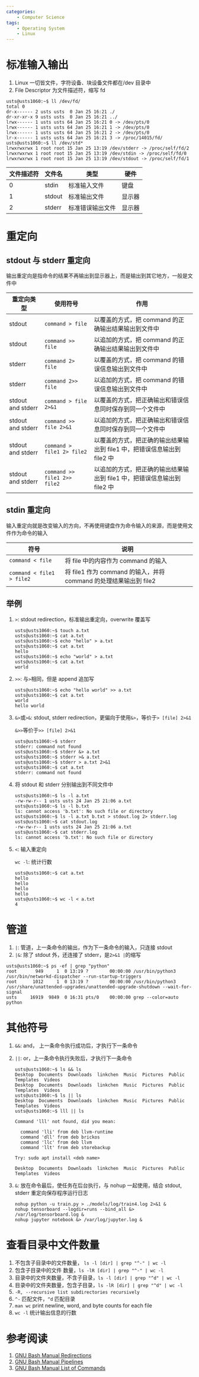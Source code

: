 ```yaml
---
categories:
    - Computer Science
tags:
    - Operating System
    - Linux
---
```


# 标准输入输出

1. Linux 一切皆文件，字符设备、块设备文件都在/dev 目录中
2. File Descriptor 为文件描述符，缩写 fd

```shell
usts@usts1060:~$ ll /dev/fd/
total 0
dr-x------ 2 usts usts  0 Jan 25 16:21 ./
dr-xr-xr-x 9 usts usts  0 Jan 25 16:21 ../
lrwx------ 1 usts usts 64 Jan 25 16:21 0 -> /dev/pts/0
lrwx------ 1 usts usts 64 Jan 25 16:21 1 -> /dev/pts/0
lrwx------ 1 usts usts 64 Jan 25 16:21 2 -> /dev/pts/0
lr-x------ 1 usts usts 64 Jan 25 16:21 3 -> /proc/14015/fd/
usts@usts1060:~$ ll /dev/std*
lrwxrwxrwx 1 root root 15 Jan 25 13:19 /dev/stderr -> /proc/self/fd/2
lrwxrwxrwx 1 root root 15 Jan 25 13:19 /dev/stdin -> /proc/self/fd/0
lrwxrwxrwx 1 root root 15 Jan 25 13:19 /dev/stdout -> /proc/self/fd/1
```

| 文件描述符 | 文件名 | 类型             | 硬件   |
| ---------- | ------ | ---------------- | ------ |
| 0          | stdin  | 标准输入文件     | 键盘   |
| 1          | stdout | 标准输出文件     | 显示器 |
| 2          | stderr | 标准错误输出文件 | 显示器 |

# 重定向

## stdout 与 stderr 重定向

输出重定向是指命令的结果不再输出到显示器上，而是输出到其它地方，一般是文件中

| 重定向类型        | 使用符号                     | 作用                                                                     |
| ----------------- | ---------------------------- | ------------------------------------------------------------------------ |
| stdout            | `command > file`             | 以覆盖的方式，把 command 的正确输出结果输出到文件中                      |
| stdout            | `command >> file`            | 以追加的方式，把 command 的正确输出结果输出到文件中                      |
| stderr            | `command 2> file`            | 以覆盖的方式，把 command 的错误信息输出到文件中                          |
| stderr            | `command 2>> file`           | 以追加的方式，把 command 的错误信息输出到文件中                          |
| stdout and stderr | `command > file 2>&1`        | 以覆盖的方式，把正确输出和错误信息同时保存到同一个文件中                 |
| stdout and stderr | `command >> file 2>&1`       | 以追加的方式，把正确输出和错误信息同时保存到同一个文件中                 |
| stdout and stderr | `command > file1 2> file2`   | 以覆盖的方式，把正确的输出结果输出到 file1 中，把错误信息输出到 file2 中 |
| stdout and stderr | `command >> file1 2>> file2` | 以追加的方式，把正确的输出结果输出到 file1 中，把错误信息输出到 file2 中 |

## stdin 重定向

输入重定向就是改变输入的方向，不再使用键盘作为命令输入的来源，而是使用文件作为命令的输入

| 符号                      | 说明                                                              |
| ------------------------- | ----------------------------------------------------------------- |
| `command < file`          | 将 file 中的内容作为 command 的输入                               |
| `command < file1 > file2` | 将 file1 作为 command 的输入，并将 command 的处理结果输出到 file2 |

## 举例

1. `>`: stdout redirection，标准输出重定向，overwrite 覆盖写

    ```shell
    usts@usts1060:~$ touch a.txt
    usts@usts1060:~$ cat a.txt
    usts@usts1060:~$ echo "hello" > a.txt
    usts@usts1060:~$ cat a.txt
    hello
    usts@usts1060:~$ echo "world" > a.txt
    usts@usts1060:~$ cat a.txt
    world
    ```

2. `>>`: 与`>`相同，但是 append 追加写

    ```shell
    usts@usts1060:~$ echo "hello world" >> a.txt
    usts@usts1060:~$ cat a.txt
    world
    hello world
    ```

3. `&>`或`>&`: stdout, stderr redirection，更偏向于使用`&>`，等价于`> [file] 2>&1`

    `&>>`等价于`>> [file] 2>&1`

    ```shell
    usts@usts1060:~$ stderr
    stderr: command not found
    usts@usts1060:~$ stderr &> a.txt
    usts@usts1060:~$ stderr >& a.txt
    usts@usts1060:~$ stderr > a.txt 2>&1
    usts@usts1060:~$ cat a.txt
    stderr: command not found
    ```

4. 将 stdout 和 stderr 分别输出到不同文件中

    ```shell
    usts@usts1060:~$ ls -l a.txt
    -rw-rw-r-- 1 usts usts 24 Jan 25 21:06 a.txt
    usts@usts1060:~$ ls -l b.txt
    ls: cannot access 'b.txt': No such file or directory
    usts@usts1060:~$ ls -l a.txt b.txt > stdout.log 2> stderr.log
    usts@usts1060:~$ cat stdout.log
    -rw-rw-r-- 1 usts usts 24 Jan 25 21:06 a.txt
    usts@usts1060:~$ cat stderr.log
    ls: cannot access 'b.txt': No such file or directory
    ```

5. `<`: 输入重定向

    `wc -l`: 统计行数

    ```shell
    usts@usts1060:~$ cat a.txt
    hello
    hello
    hello
    hello
    usts@usts1060:~$ wc -l < a.txt
    4
    ```

# 管道

1. `|`: 管道，上一条命令的输出，作为下一条命令的输入，只连接 stdout
2. `|&`: 除了 stdout 外，还连接了 stderr，是`2>&1 |`的缩写

```shell
usts@usts1060:~$ ps -ef | grep "python"
root       949     1  0 13:19 ?        00:00:00 /usr/bin/python3 /usr/bin/networkd-dispatcher --run-startup-triggers
root      1012     1  0 13:19 ?        00:00:00 /usr/bin/python3 /usr/share/unattended-upgrades/unattended-upgrade-shutdown --wait-for-signal
usts     16919  9849  0 16:31 pts/0    00:00:00 grep --color=auto python
```

# 其他符号

1. `&&`: and， 上一条命令执行成功后，才执行下一条命令

2. `||`: or，上一条命令执行失败后，才执行下一条命令

    ```shell
    usts@usts1060:~$ ls && ls
    Desktop  Documents  Downloads  linkchen  Music  Pictures  Public  Templates  Videos
    Desktop  Documents  Downloads  linkchen  Music  Pictures  Public  Templates  Videos
    usts@usts1060:~$ ls || ls
    Desktop  Documents  Downloads  linkchen  Music  Pictures  Public  Templates  Videos
    usts@usts1060:~$ lll || ls

    Command 'lll' not found, did you mean:

      command 'lli' from deb llvm-runtime
      command 'dll' from deb brickos
      command 'llc' from deb llvm
      command 'llt' from deb storebackup

    Try: sudo apt install <deb name>

    Desktop  Documents  Downloads  linkchen  Music  Pictures  Public  Templates  Videos
    ```

3. `&`: 放在命令最后，使任务在后台执行，与 nohup 一起使用，结合 stdout, stderr 重定向保存程序运行日志

    ```shell
    nohup python -u train.py > ./models/log/train4.log 2>&1 &
    nohup tensorboard --logdir=runs --bind_all &> /var/log/tensorboard.log &
    nohup jupyter notebook &> /var/log/jupyter.log &
    ```

# 查看目录中文件数量

1. 不包含子目录中的文件数量， `ls -l [dir] | grep "^-" | wc -l`
2. 包含子目录中的文件 数量，`ls -lR [dir] | grep "^-" | wc -l`
3. 目录中的文件夹数量，不含子目录，`ls -l [dir] | grep "^d" | wc -l`
4. 目录中的文件夹数量，包含子目录，`ls -lR [dir] | grep "^d" | wc -l`
5. `-R, --recursive list subdirectories recursively`
6. `^-` 匹配文件，`^d` 匹配目录
7. `man wc` print newline, word, and byte counts for each file
8. `wc -l` 统计输出信息的行数

# 参考阅读

1. [GNU Bash Manual Redirections](https://www.gnu.org/software/bash/manual/html_node/Redirections.html)
2. [GNU Bash Manual Pipelines](https://www.gnu.org/software/bash/manual/html_node/Pipelines.html)
3. [GNU Bash Manual List of Commands](https://www.gnu.org/software/bash/manual/html_node/Lists.html)
